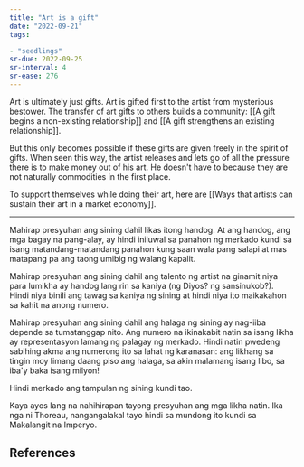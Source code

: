 ```yaml
---
title: "Art is a gift"
date: "2022-09-21"
tags:

- "seedlings"
sr-due: 2022-09-25
sr-interval: 4
sr-ease: 276
---
```


Art is ultimately just gifts. Art is gifted first to the artist from mysterious bestower. The transfer of art gifts to others builds a community: [[A gift begins a non-existing relationship]] and [[A gift strengthens an existing relationship]].

But this only becomes possible if these gifts are given freely in the spirit of gifts. When seen this way, the artist releases and lets go of all the pressure there is to make money out of his art. He doesn't have to because they are not naturally commodities in the first place.

To support themselves while doing their art, here are [[Ways that artists can sustain their art in a market economy]].

---

Mahirap presyuhan ang sining dahil likas itong handog. At ang handog, ang mga bagay na pang-alay, ay hindi iniluwal sa panahon ng merkado kundi sa isang matandang-matandang panahon kung saan wala pang salapi at mas matapang pa ang taong umibig ng walang kapalit.

Mahirap presyuhan ang sining dahil ang talento ng artist na ginamit niya para lumikha ay handog lang rin sa kaniya (ng Diyos? ng sansinukob?). Hindi niya binili ang tawag sa kaniya ng sining at hindi niya ito maikakahon sa kahit na anong numero.

Mahirap presyuhan ang sining dahil ang halaga ng sining ay nag-iiba depende sa tumatanggap nito. Ang numero na ikinakabit natin sa isang likha ay representasyon lamang ng palagay ng merkado. Hindi natin pwedeng sabihing akma ang numerong ito sa lahat ng karanasan: ang likhang sa tingin moy limang daang piso ang halaga, sa akin malamang isang libo, sa iba'y baka isang milyon!

Hindi merkado ang tampulan ng sining kundi tao.

Kaya ayos lang na nahihirapan tayong presyuhan ang mga likha natin. Ika nga ni Thoreau, nangangalakal tayo hindi sa mundong ito kundi sa Makalangit na Imperyo.

## References